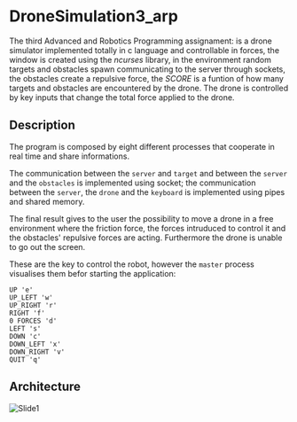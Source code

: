 # DroneSimulation3_arp
The third Advanced and Robotics Programming assignament:  is a drone simulator implemented totally in c language and controllable in forces, the window is created using the *ncurses* library, in the environment random targets and obstacles spawn communicating to the server through sockets, the obstacles create a repulsive force, the *SCORE* is a funtion of how many targets and obstacles are encountered by the drone. The drone is controlled by key inputs that change the total force applied to the drone.

## Description
The program is composed by eight different processes that cooperate in real time and share informations.

The communication between the `server` and `target` and between the `server` and the `obstacles` is implemented using socket; the communication between the `server`, the `drone` and the `keyboard` is implemented using pipes and shared memory.


The final result gives to the user the possibility to move a drone in a free environment where the friction force, the forces intruduced to control it and the obstacles' repulsive forces are acting.
Furthermore the drone is unable to go out the screen.

These are the key to control the robot, however the `master` process visualises them befor starting the application:
```
UP 'e'
UP_LEFT 'w'
UP_RIGHT 'r'
RIGHT 'f'
0 FORCES 'd'
LEFT 's'
DOWN 'c'
DOWN_LEFT 'x'
DOWN_RIGHT 'v'
QUIT 'q'
```

## Architecture
![Slide1](https://github.com/user-attachments/assets/3e290ee5-54ef-4db2-9330-0a696b99898f)
